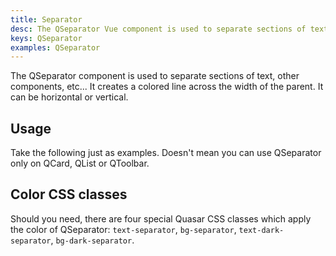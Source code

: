 ```yaml
---
title: Separator
desc: The QSeparator Vue component is used to separate sections of text or other components or elements. It creates a colored line across the width of the parent. It can be horizontal or vertical.
keys: QSeparator
examples: QSeparator
---
```


The QSeparator component is used to separate sections of text, other components, etc... It creates a colored line across the width of the parent. It can be horizontal or vertical.

<DocApi file="QSeparator" />

## Usage
Take the following just as examples. Doesn't mean you can use QSeparator only on QCard, QList or QToolbar.

<DocExample title="Horizontal" file="Horizontal" />

<DocExample title="Horizontal with inset" file="HorizontalWithInset" />

<DocExample title="Vertical" file="Vertical" />

<DocExample title="Custom colored" file="Colored" />

## Color CSS classes
Should you need, there are four special Quasar CSS classes which apply the color of QSeparator: `text-separator`, `bg-separator`, `text-dark-separator`, `bg-dark-separator`.
